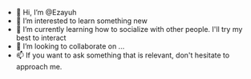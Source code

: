 - 👋 Hi, I’m @Ezayuh 
- 👀 I’m interested to learn something new
- 🌱 I’m currently learning how to socialize with other people. I'll try my best to interact
- 💞️ I’m looking to collaborate on ...
- 📫 If you want to ask something that is relevant, don't hesitate to approach me.

<!---
Ezayuh/Ezayuh is a ✨ special ✨ repository because its `README.md` (this file) appears on your GitHub profile.
You can click the Preview link to take a look at your changes.
--->
